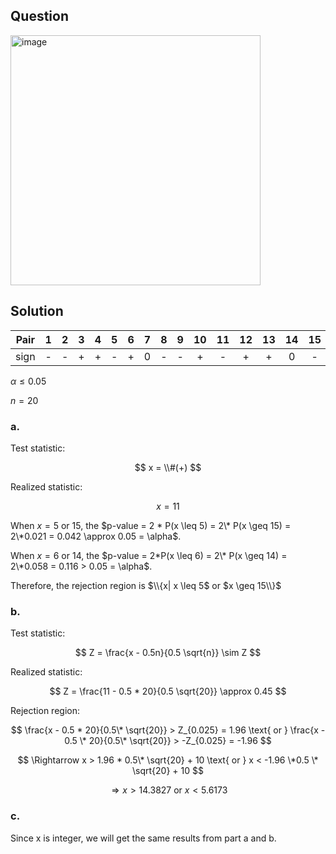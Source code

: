 ## Question

<img width="400" alt="image" src="https://github.com/user-attachments/assets/263863d4-2571-4d91-a071-20e161b45736"  />

## Solution

|Pair| 1 | 2 | 3 | 4 | 5 | 6 | 7 | 8 | 9 | 10| 11| 12| 13| 14| 15| 16| 17| 18| 19| 20| 21| 22|
|:--:|:-:|:-:|:-:|:-:|:-:|:-:|:-:|:-:|:-:|:-:|:-:|:-:|:-:|:-:|:-:|:-:|:-:|:-:|:-:|:-:|:-:|:-:|
|sign| - | - | + | + | - | + | 0 | - | - | + | - | + | + | 0 | - | - | + | - | + | + | + | + | 
  
$\alpha \leq 0.05$

$n = 20$    

### a.

Test statistic: 

$$
x = \\#(+)
$$

Realized statistic: 

$$
x = 11
$$
  
When $x = 5 \text{ or } 15$, the $p-value = 2 * P(x \leq 5) = 2\* P(x \geq 15) = 2\*0.021 = 0.042 \approx 0.05 = \alpha$.  

When $x = 6 \text{ or } 14$, the $p-value = 2*P(x \leq 6) = 2\* P(x \geq 14) = 2\*0.058 = 0.116 > 0.05 = \alpha$.  

Therefore, the rejection region is $\\{x| x \leq 5$ or $x \geq 15\\}$

### b.

Test statistic: 

$$
Z = \frac{x - 0.5n}{0.5 \sqrt{n}} \sim Z
$$

Realized statistic: 

$$
Z = \frac{11 - 0.5 * 20}{0.5 \sqrt{20}} \approx 0.45
$$  
  
Rejection region: 

$$
\frac{x - 0.5 * 20}{0.5\* \sqrt{20}} > Z_{0.025} = 1.96  \text{ or }  \frac{x - 0.5 \* 20}{0.5\* \sqrt{20}} > -Z_{0.025} = -1.96
$$

$$
\Rightarrow x > 1.96 * 0.5\* \sqrt{20} + 10 \text{ or } x < -1.96 \*0.5 \* \sqrt{20} + 10
$$

$$
\Rightarrow x > 14.3827 \text{ or } x < 5.6173
$$

### c.

Since x is integer, we will get the same results from part a and b.
